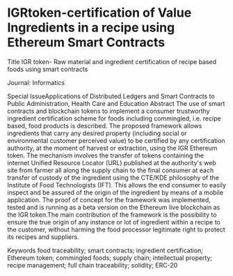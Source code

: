 # IGRtoken-certification of Value Ingredients in a recipe using Ethereum Smart Contracts


Title IGR token- Raw material and ingredient certification of recipe based foods using smart contracts

Journal: Informatics

Special IssueApplications of Distributed Ledgers and Smart Contracts to Public Administration, Health Care and Education
Abstract The use of smart contracts and blockchain tokens to implement a consumer trustworthy ingredient certification scheme for foods including commingled, i.e. recipe based, food products is described. The proposed framework allows ingredients that carry any desired property (including social or environmental customer perceived value) to be certified by any certification authority, at the moment of harvest or extraction, using the IGR Ethereum token. The mechanism involves the transfer of tokens containing the internet Unified Resource Locator (URL) published at the authority's web site from farmer all along the supply chain to the final consumer at each transfer of custody of the ingredient using the CTE/KDE philosophy of the Institute of Food Technologists (IFT). This allows the end consumer to easily inspect and be assured of the origin of the ingredient by means of a mobile application. The proof of concept for the framework was implemented, tested and is running as a beta version on the Ethereum live blockchain as the IGR token.The main contribution of the framework is the possibility to ensure the true origin of any instance or lot of ingredient within a recipe to the customer, without harming the food processor legitimate right to protect its recipes and suppliers.


Keywords food traceability; smart contracts; ingredient certification; Ethereum token; commingled foods; supply chain; intellectual property; recipe management; full chain traceability; solidity; ERC-20
